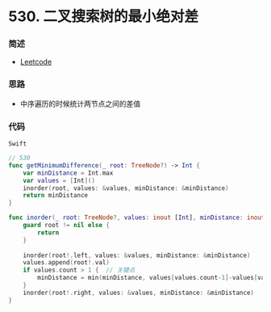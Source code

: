 # 530. 二叉搜索树的最小绝对差

### 简述

- [Leetcode](https://leetcode-cn.com/problems/minimum-absolute-difference-in-bst/)

### 思路

- 中序遍历的时候统计两节点之间的差值

### 代码

`Swift`

```swift
// 530
func getMinimumDifference(_ root: TreeNode?) -> Int {
    var minDistance = Int.max
    var values = [Int]()
    inorder(root, values: &values, minDistance: &minDistance)
    return minDistance
}

func inorder(_ root: TreeNode?, values: inout [Int], minDistance: inout Int) {
    guard root != nil else {
        return
    }
    
    inorder(root!.left, values: &values, minDistance: &minDistance)
    values.append(root!.val)
    if values.count > 1 {  // 关键点
        minDistance = min(minDistance, values[values.count-1]-values[values.count-2])
    }
    inorder(root!.right, values: &values, minDistance: &minDistance)
}

```